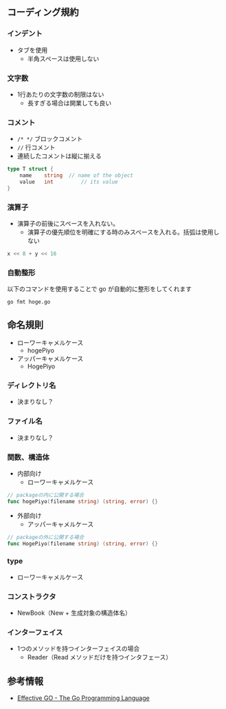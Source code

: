 ## コーディング規約

### インデント
* タブを使用
  * 半角スペースは使用しない

### 文字数
* 1行あたりの文字数の制限はない
  * 長すぎる場合は開業しても良い

### コメント
* `/* */` ブロックコメント
* `//` 行コメント
* 連続したコメントは縦に揃える
```go
type T struct {
	name	string	// name of the object
	value	int			// its value
}
```

### 演算子
* 演算子の前後にスペースを入れない。
  * 演算子の優先順位を明確にする時のみスペースを入れる。括弧は使用しない
```go
x << 8 + y << 16
```

### 自動整形
以下のコマンドを使用することで go が自動的に整形をしてくれます
```shell
go fmt hoge.go
```

## 命名規則
* ローワーキャメルケース
  * hogePiyo
* アッパーキャメルケース
  * HogePiyo

### ディレクトリ名
* 決まりなし？

### ファイル名
* 決まりなし？

### 関数、構造体
* 内部向け
    * ローワーキャメルケース
```go
// packageの内に公開する場合
func hogePiyo(filename string) (string, error) {}
```
* 外部向け
    * アッパーキャメルケース

```go
// packageの外に公開する場合
func HogePiyo(filename string) (string, error) {}
```

### type
* ローワーキャメルケース

### コンストラクタ
* NewBook（New + 生成対象の構造体名）

### インターフェイス
* 1つのメソッドを持つインターフェイスの場合
  * Reader（Read メソッドだけを持つインタフェース）

## 参考情報
* [Effective GO - The Go Programming Language](https://golang.org/doc/effective_go)